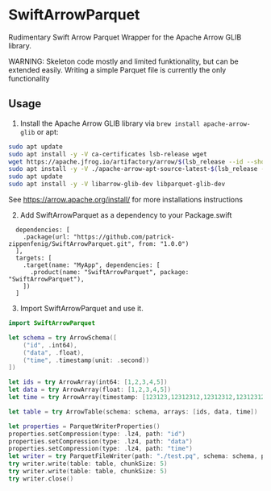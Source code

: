 # SwiftArrowParquet

Rudimentary Swift Arrow Parquet Wrapper for the Apache Arrow GLIB library.

WARNING: Skeleton code mostly and limited funktionality, but can be extended easily. Writing a simple Parquet file is currently the only functionality

## Usage

1. Install the Apache Arrow GLIB library via `brew install apache-arrow-glib` or apt:

```bash
sudo apt update
sudo apt install -y -V ca-certificates lsb-release wget
wget https://apache.jfrog.io/artifactory/arrow/$(lsb_release --id --short | tr 'A-Z' 'a-z')/apache-arrow-apt-source-latest-$(lsb_release --codename --short).deb
sudo apt install -y -V ./apache-arrow-apt-source-latest-$(lsb_release --codename --short).deb
sudo apt update
sudo apt install -y -V libarrow-glib-dev libparquet-glib-dev
```

See https://arrow.apache.org/install/ for more installations instructions

2. Add SwiftArrowParquet as a dependency to your Package.swift

```
  dependencies: [
    .package(url: "https://github.com/patrick-zippenfenig/SwiftArrowParquet.git", from: "1.0.0")
  ],
  targets: [
    .target(name: "MyApp", dependencies: [
      .product(name: "SwiftArrowParquet", package: "SwiftArrowParquet"),
    ])
  ]
  ```


3. Import SwiftArrowParquet and use it.

```swift
import SwiftArrowParquet

let schema = try ArrowSchema([
    ("id", .int64),
    ("data", .float),
    ("time", .timestamp(unit: .second))
])

let ids = try ArrowArray(int64: [1,2,3,4,5])
let data = try ArrowArray(float: [1,2,3,4,5])
let time = try ArrowArray(timestamp: [123123,12312312,12312312,12312312,12312312], unit: .second)

let table = try ArrowTable(schema: schema, arrays: [ids, data, time])

let properties = ParquetWriterProperties()
properties.setCompression(type: .lz4, path: "id")
properties.setCompression(type: .lz4, path: "data")
properties.setCompression(type: .lz4, path: "time")
let writer = try ParquetFileWriter(path: "./test.pq", schema: schema, properties: properties)
try writer.write(table: table, chunkSize: 5)
try writer.write(table: table, chunkSize: 5)
try writer.close()
```
